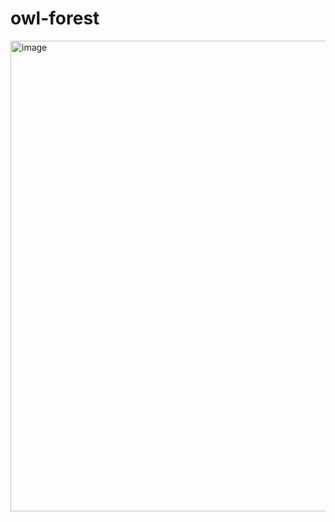 # owl-forest
<img width="753" alt="image" src="https://user-images.githubusercontent.com/55674648/201484692-90290a38-82d5-4a25-94f8-2006032a8028.png">
